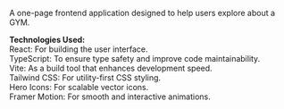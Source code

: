 A one-page frontend application designed to help users explore about a GYM. 

**Technologies Used:**<br/>
      React: For building the user interface.<br/>
      TypeScript: To ensure type safety and improve code maintainability.<br/>
      Vite: As a build tool that enhances development speed.<br/>
      Tailwind CSS: For utility-first CSS styling.<br/>
      Hero Icons: For scalable vector icons.<br/>
      Framer Motion: For smooth and interactive animations.<br/>
